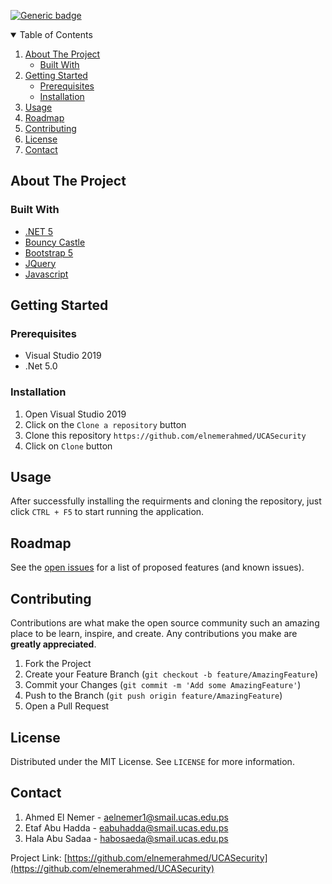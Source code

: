 [![Generic badge](https://img.shields.io/badge/contributors-3-<COLOR>.svg)](https://github.com/elnemerahmed/UCASecurity/graphs/contributors)


<details open="open">
  <summary>Table of Contents</summary>
  <ol>
    <li>
      <a href="#about-the-project">About The Project</a>
      <ul>
        <li><a href="#built-with">Built With</a></li>
      </ul>
    </li>
    <li>
      <a href="#getting-started">Getting Started</a>
      <ul>
        <li><a href="#prerequisites">Prerequisites</a></li>
        <li><a href="#installation">Installation</a></li>
      </ul>
    </li>
    <li><a href="#usage">Usage</a></li>
    <li><a href="#roadmap">Roadmap</a></li>
    <li><a href="#contributing">Contributing</a></li>
    <li><a href="#license">License</a></li>
    <li><a href="#contact">Contact</a></li>
  </ol>
</details>

## About The Project

### Built With
* [.NET 5](https://dotnet.microsoft.com/download/dotnet/5.0)
* [Bouncy Castle](https://www.bouncycastle.org)
* [Bootstrap 5](https://getbootstrap.com)
* [JQuery](https://jquery.com)
* [Javascript](https://www.javascript.com)

## Getting Started

### Prerequisites
* Visual Studio 2019
* .Net 5.0

### Installation

1. Open Visual Studio 2019
2. Click on the ```Clone a repository``` button
3. Clone this repository ```https://github.com/elnemerahmed/UCASecurity```
4. Click on ```Clone``` button

## Usage
After successfully installing the requirments and cloning the repository, just click ```CTRL + F5``` to start running the application.

## Roadmap

See the [open issues](https://github.com/elnemerahmed/UCASecurity/issues) for a list of proposed features (and known issues).

## Contributing

Contributions are what make the open source community such an amazing place to be learn, inspire, and create. Any contributions you make are **greatly appreciated**.

1. Fork the Project
2. Create your Feature Branch (`git checkout -b feature/AmazingFeature`)
3. Commit your Changes (`git commit -m 'Add some AmazingFeature'`)
4. Push to the Branch (`git push origin feature/AmazingFeature`)
5. Open a Pull Request

## License

Distributed under the MIT License. See `LICENSE` for more information.

## Contact

1. Ahmed El Nemer - aelnemer1@smail.ucas.edu.ps
2. Etaf Abu Hadda - eabuhadda@smail.ucas.edu.ps
3. Hala Abu Sadaa - habosaeda@smail.ucas.edu.ps

Project Link: [https://github.com/elnemerahmed/UCASecurity](https://github.com/elnemerahmed/UCASecurity)





